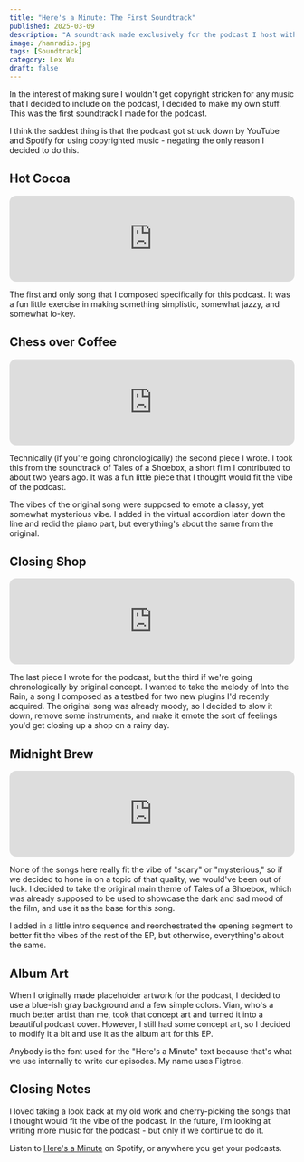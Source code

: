 ```yaml
---
title: "Here's a Minute: The First Soundtrack"
published: 2025-03-09
description: "A soundtrack made exclusively for the podcast I host with Vian Vera."
image: /hamradio.jpg
tags: [Soundtrack]
category: Lex Wu
draft: false
---
```


In the interest of making sure I wouldn't get copyright stricken for any music that I decided to include on the podcast, I decided to make my own stuff. This was the first soundtrack I made for the podcast.

I think the saddest thing is that the podcast got struck down by YouTube and Spotify for using copyrighted music - negating the only reason I decided to do this.

## Hot Cocoa
<iframe style="border-radius:12px" src="https://open.spotify.com/embed/track/1iZqHFDOcE61e9WF4pNudb?utm_source=generator&theme=0" width="100%" height="152" frameBorder="0" allowfullscreen="" allow="autoplay; clipboard-write; encrypted-media; fullscreen; picture-in-picture" loading="lazy"></iframe>

The first and only song that I composed specifically for this podcast. It was a fun little exercise in making something simplistic, somewhat jazzy, and somewhat lo-key.

## Chess over Coffee
<iframe style="border-radius:12px" src="https://open.spotify.com/embed/track/116D1RrfSvHUAHTE3RKjnL?utm_source=generator&theme=0" width="100%" height="152" frameBorder="0" allowfullscreen="" allow="autoplay; clipboard-write; encrypted-media; fullscreen; picture-in-picture" loading="lazy"></iframe>

Technically (if you're going chronologically) the second piece I wrote. I took this from the soundtrack of Tales of a Shoebox, a short
film I contributed to about two years ago. It was a fun little piece that I thought would fit the vibe of the podcast. 

The vibes of the original song were supposed to emote a classy, yet somewhat mysterious vibe. I added in the virtual accordion
later down the line and redid the piano part, but everything's about the same from the original.

## Closing Shop
<iframe style="border-radius:12px" src="https://open.spotify.com/embed/track/189CNziFOCMhT2LD5ZIxIj?utm_source=generator&theme=0" width="100%" height="152" frameBorder="0" allowfullscreen="" allow="autoplay; clipboard-write; encrypted-media; fullscreen; picture-in-picture" loading="lazy"></iframe>

The last piece I wrote for the podcast, but the third if we're going chronologically by original concept. I wanted to take the melody of
Into the Rain, a song I composed as a testbed for two new plugins I'd recently acquired. The original song was already moody, so I decided
to slow it down, remove some instruments, and make it emote the sort of feelings you'd get closing up a shop on a rainy day.

## Midnight Brew
<iframe style="border-radius:12px" src="https://open.spotify.com/embed/track/2iqtXs4TPuhPZGzDYhi0o7?utm_source=generator&theme=0" width="100%" height="152" frameBorder="0" allowfullscreen="" allow="autoplay; clipboard-write; encrypted-media; fullscreen; picture-in-picture" loading="lazy"></iframe>

None of the songs here really fit the vibe of "scary" or "mysterious," so if we decided to hone in on a topic of that quality, we would've
been out of luck. I decided to take the original main theme of Tales of a Shoebox, which was already supposed to be used to showcase
the dark and sad mood of the film, and use it as the base for this song.

I added in a little intro sequence and reorchestrated the opening segment to better fit the vibes of the rest of the EP, but otherwise,
everything's about the same. 

## Album Art
When I originally made placeholder artwork for the podcast, I decided to use a blue-ish gray background and a few simple colors. 
Vian, who's a much better artist than me, took that concept art and turned it into a beautiful podcast cover. However, I still had
some concept art, so I decided to modify it a bit and use it as the album art for this EP.

Anybody is the font used for the "Here's a Minute" text because that's what we use internally to write our episodes. My
name uses Figtree.

## Closing Notes
I loved taking a look back at my old work and cherry-picking the songs that I thought would fit the vibe of the podcast. In the future,
I'm looking at writing more music for the podcast - but only if we continue to do it.

Listen to [Here's a Minute](https://heresaminute.com) on Spotify, or anywhere you get your podcasts.